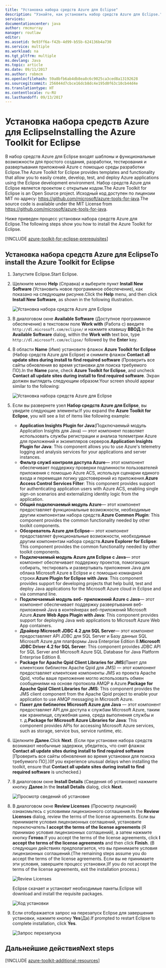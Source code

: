 ```yaml
---
title: "Установка набора средств Azure для Eclipse"
description: "Узнайте, как установить набор средств Azure для Eclipse."
services: 
documentationcenter: java
author: rmcmurray
manager: routlaw
editor: 
ms.assetid: 9e93ff6a-f42b-4d99-b55b-624136b4a730
ms.service: multiple
ms.workload: na
ms.tgt_pltfrm: multiple
ms.devlang: Java
ms.topic: article
ms.date: 09/11/2017
ms.author: robmcm
ms.openlocfilehash: 59a8bfb6ab4db8ea8c6c9025ca3ced8a13192628
ms.sourcegitcommit: 256044d7cbce16dcb8dc4e195d0f63c10cb44d4e
ms.translationtype: HT
ms.contentlocale: ru-RU
ms.lasthandoff: 09/13/2017
---
```

# <a name="installing-the-azure-toolkit-for-eclipse"></a><span data-ttu-id="7d8b6-103">Установка набора средств Azure для Eclipse</span><span class="sxs-lookup"><span data-stu-id="7d8b6-103">Installing the Azure Toolkit for Eclipse</span></span>

<span data-ttu-id="7d8b6-104">В набор средств Azure для Eclipse входят шаблоны и функциональные возможности для простого создания, разработки, тестирования и развертывания приложений Azure с помощью среды разработки Eclipse.</span><span class="sxs-lookup"><span data-stu-id="7d8b6-104">The Azure Toolkit for Eclipse provides templates and functionality that allow you to easily create, develop, test, and deploy Azure applications using the Eclipse development environment.</span></span> <span data-ttu-id="7d8b6-105">Набор средств Azure для Eclipse является проектом с открытым кодом.</span><span class="sxs-lookup"><span data-stu-id="7d8b6-105">The Azure Toolkit for Eclipse is an Open Source project.</span></span> <span data-ttu-id="7d8b6-106">Исходный код доступен по лицензии MIT по адресу: <https://github.com/microsoft/azure-tools-for-java>.</span><span class="sxs-lookup"><span data-stu-id="7d8b6-106">The source code is available under the MIT License from <https://github.com/microsoft/azure-tools-for-java>.</span></span>

<span data-ttu-id="7d8b6-107">Ниже приведен процесс установки набора средств Azure для Eclipse.</span><span class="sxs-lookup"><span data-stu-id="7d8b6-107">The following steps show you how to install the Azure Toolkit for Eclipse.</span></span>

[!INCLUDE [azure-toolkit-for-eclipse-prerequisites](../includes/azure-toolkit-for-eclipse-prerequisites.md)]

## <a name="to-install-the-azure-toolkit-for-eclipse"></a><span data-ttu-id="7d8b6-108">Установка набора средств Azure для Eclipse</span><span class="sxs-lookup"><span data-stu-id="7d8b6-108">To install the Azure Toolkit for Eclipse</span></span>

1. <span data-ttu-id="7d8b6-109">Запустите Eclipse.</span><span class="sxs-lookup"><span data-stu-id="7d8b6-109">Start Eclipse.</span></span>

1. <span data-ttu-id="7d8b6-110">Щелкните меню **Help** (Справка) и выберите пункт **Install New Software** (Установить новое программное обеспечение), как показано на следующем рисунке.</span><span class="sxs-lookup"><span data-stu-id="7d8b6-110">Click the **Help** menu, and then click **Install New Software**, as shown in the following illustration.</span></span>
   
   ![Установка набора средств Azure для Eclipse][01]

1. <span data-ttu-id="7d8b6-112">В диалоговом окне **Available Software** (Доступное программное обеспечение) в текстовом поле **Work with** (Работа с) введите `http://dl.microsoft.com/eclipse/` и нажмите клавишу **ВВОД**.</span><span class="sxs-lookup"><span data-stu-id="7d8b6-112">In the **Available Software** dialog, within the **Work with** text box, type `http://dl.microsoft.com/eclipse/` followed by the **Enter** key.</span></span>

1. <span data-ttu-id="7d8b6-113">В области **Name** (Имя) установите флажок **Azure Toolkit for Eclipse** (Набор средств Azure для Eclipse) и снимите флажок **Contact all update sites during install to find required software** (Проверить все сайты обновления во время установки для поиска требуемого ПО).</span><span class="sxs-lookup"><span data-stu-id="7d8b6-113">In the **Name** pane, check **Azure Toolkit for Eclipse**, and uncheck **Contact all update sites during install to find required software**.</span></span> <span data-ttu-id="7d8b6-114">Экран должен выглядеть следующим образом:</span><span class="sxs-lookup"><span data-stu-id="7d8b6-114">Your screen should appear similar to the following:</span></span>
   
   ![Установка набора средств Azure для Eclipse][02]

1. <span data-ttu-id="7d8b6-116">Если вы развернете узел **Набор средств Azure для Eclipse**, вы увидите следующие элементы:</span><span class="sxs-lookup"><span data-stu-id="7d8b6-116">If you expand the **Azure Toolkit for Eclipse**, you will see a list of items like following example:</span></span>
   
   * <span data-ttu-id="7d8b6-117">**Application Insights Plugin for Java**(Подключаемый модуль Application Insights для Java) — этот компонент позволяет использовать службы регистрации и анализа телеметрии Azure для приложений и экземпляров серверов.</span><span class="sxs-lookup"><span data-stu-id="7d8b6-117">**Application Insights Plugin for Java**: This component allows you to use Azure's telemetry logging and analysis services for your applications and server instances.</span></span>
   * <span data-ttu-id="7d8b6-118">**Фильтр служб контроля доcтупа Azure**— этот компонент обеспечивает поддержку проверки подлинности пользователей приложения с помощью Azure ACS, используя сценарии единого входа и перемещая логику удостоверений из приложения.</span><span class="sxs-lookup"><span data-stu-id="7d8b6-118">**Azure Access Control Services Filter**: This component provides support for authenticating application users with Azure ACS, enabling single sign-on scenarios and externalizing identity logic from the application.</span></span>
   * <span data-ttu-id="7d8b6-119">**Общий подключаемый модуль Azure**— этот компонент предоставляет функциональные возможности, необходимые другим компонентам набора средств.</span><span class="sxs-lookup"><span data-stu-id="7d8b6-119">**Azure Common Plugin**: This component provides the common functionality needed by other toolkit components.</span></span>
   * <span data-ttu-id="7d8b6-120">**Обозреватель Azure для Eclipse**— этот компонент предоставляет функциональные возможности, необходимые другим компонентам набора средств.</span><span class="sxs-lookup"><span data-stu-id="7d8b6-120">**Azure Explorer for Eclipse**: This component provides the common functionality needed by other toolkit components.</span></span>
   * <span data-ttu-id="7d8b6-121">**Подключаемый модуль Azure для Eclipse с Java**— этот компонент обеспечивает поддержку проектов, помогающих собирать, тестировать и развертывать приложения Java для облака Microsoft Azure в Eclipse и с помощью командной строки.</span><span class="sxs-lookup"><span data-stu-id="7d8b6-121">**Azure Plugin for Eclipse with Java**: This component provides support for developing projects that help build, test and deploy Java applications for the Microsoft Azure cloud in Eclipse and via command line.</span></span>
   * <span data-ttu-id="7d8b6-122">**Подключаемый модуль веб- приложений Azure с Java**— этот компонент обеспечивает поддержку развертывания веб-приложений Java в контейнерах веб-приложений Microsoft Azure.</span><span class="sxs-lookup"><span data-stu-id="7d8b6-122">**Azure Web Apps Plugin with Java**: This component provides support for deploying Java web applications to Microsoft Azure Web App containers.</span></span>
   * <span data-ttu-id="7d8b6-123">**Драйвер Microsoft JDBC 4.2 для SQL Server**— этот компонент предоставляет API JDBC для SQL Server и Базу данных SQL Microsoft Azure для платформы Java Enterprise Edition 8.</span><span class="sxs-lookup"><span data-stu-id="7d8b6-123">**Microsoft JDBC Driver 4.2 for SQL Server**: This component provides JDBC API for SQL Server and Microsoft Azure SQL Database for Java Platform Enterprise Edition 8.</span></span>
   * <span data-ttu-id="7d8b6-124">**Package for Apache Qpid Client Libraries for JMS**(Пакет для клиентских библиотек Apache Qpid для JMS) — этот компонент предоставляет клиентские компоненты JMS из проекта Apache Qpid, чтобы ваше приложение могло использовать обмен сообщениями на основе протокола AMQP в Azure.</span><span class="sxs-lookup"><span data-stu-id="7d8b6-124">**Package for Apache Qpid Client Libraries for JMS**: This component provides the JMS client component from the Apache Qpid project to enable your application to use AMQP messaging in Microsoft Azure.</span></span>
   * <span data-ttu-id="7d8b6-125">**Пакет для библиотек Microsoft Azure для Java** — этот компонент предоставляет API для доступа к службам Microsoft Azure, таким как хранилище, служебная шина, среда выполнения службы и т. д.</span><span class="sxs-lookup"><span data-stu-id="7d8b6-125">**Package for Microsoft Azure Libraries for Java**: This component provides APIs for accessing Microsoft Azure services, such as storage, service bus, service runtime, etc.</span></span>

1. <span data-ttu-id="7d8b6-126">Щелкните **Далее**.</span><span class="sxs-lookup"><span data-stu-id="7d8b6-126">Click **Next**.</span></span> <span data-ttu-id="7d8b6-127">(Если при установке набора средств возникают необычные задержки, убедитесь, что снят флажок **Contact all update sites during install to find required software** [Проверить все сайты обновления во время установки для поиска требуемого ПО].)</span><span class="sxs-lookup"><span data-stu-id="7d8b6-127">(If you experience unusual delays when installing the toolkit, ensure that **Contact all update sites during install to find required software** is unchecked.)</span></span>

1. <span data-ttu-id="7d8b6-128">В диалоговом окне **Install Details** (Сведения об установке) нажмите кнопку **Далее**.</span><span class="sxs-lookup"><span data-stu-id="7d8b6-128">In the **Install Details** dialog, click **Next**.</span></span>
   
   ![Просмотр сведений об установке][03]

1. <span data-ttu-id="7d8b6-130">В диалоговом окне **Review Licenses** (Просмотр лицензий) ознакомьтесь с условиями лицензионного соглашения.</span><span class="sxs-lookup"><span data-stu-id="7d8b6-130">In the **Review Licenses** dialog, review the terms of the license agreements.</span></span> <span data-ttu-id="7d8b6-131">Если вы принимаете условия лицензионных соглашений, установите переключатель **I accept the terms of the license agreements** (Я принимаю условия лицензионных соглашений), а затем нажмите кнопку **Готово**.</span><span class="sxs-lookup"><span data-stu-id="7d8b6-131">If you accept the terms of the license agreements, click **I accept the terms of the license agreements** and then click **Finish**.</span></span> <span data-ttu-id="7d8b6-132">(В следующих действиях предполагается, что вы принимаете условия лицензионных соглашений.</span><span class="sxs-lookup"><span data-stu-id="7d8b6-132">(The remaining steps assume you do accept the terms of the license agreements.</span></span> <span data-ttu-id="7d8b6-133">Если вы не принимаете эти условия, завершите процесс установки.)</span><span class="sxs-lookup"><span data-stu-id="7d8b6-133">If you do not accept the terms of the license agreements, exit the installation process.)</span></span>
   
   ![Review Licenses][04]
   
   <span data-ttu-id="7d8b6-135">Eclipse скачает и установит необходимые пакеты.</span><span class="sxs-lookup"><span data-stu-id="7d8b6-135">Eclipse will download and install the requisite packages.</span></span>
   
   ![Ход установки][05]

1. <span data-ttu-id="7d8b6-137">Если отображается запрос на перезапуск Eclipse для завершения установки, нажмите кнопку **Yes**(Да).</span><span class="sxs-lookup"><span data-stu-id="7d8b6-137">If prompted to restart Eclipse to complete installation, click **Yes**.</span></span>
   
   ![Запрос перезапуска][06]

## <a name="next-steps"></a><span data-ttu-id="7d8b6-139">Дальнейшие действия</span><span class="sxs-lookup"><span data-stu-id="7d8b6-139">Next steps</span></span>

[!INCLUDE [azure-toolkit-additional-resources](../includes/azure-toolkit-additional-resources.md)]

<!-- URL List -->

<!-- Legacy MSDN URL = https://msdn.microsoft.com/library/azure/hh690946.aspx -->

<!-- IMG List -->

[01]: media/azure-toolkit-for-eclipse-installation/eclipse-installation-01.png
[02]: media/azure-toolkit-for-eclipse-installation/eclipse-installation-02.png
[03]: media/azure-toolkit-for-eclipse-installation/eclipse-installation-03.png
[04]: media/azure-toolkit-for-eclipse-installation/eclipse-installation-04.png
[05]: media/azure-toolkit-for-eclipse-installation/eclipse-installation-05.png
[06]: media/azure-toolkit-for-eclipse-installation/eclipse-installation-06.png
